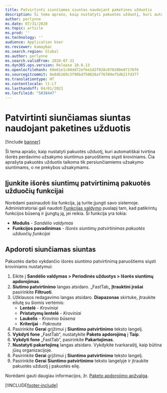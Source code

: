 ```yaml
---
title: Patvirtinti siunčiamas siuntas naudojant paketines užduotis
description: Ši tema aprašo, kaip nustatyti pakuotės užduotį, kuri automatiškai tvirtina išorės perdavimo užsakymo siuntimus paruoštiems siųsti kroviniams.
author: perlynne
ms.date: 07/31/2020
ms.topic: article
ms.prod: ''
ms.technology: ''
audience: Application User
ms.reviewer: kamaybac
ms.search.region: Global
ms.author: perlynne
ms.search.validFrom: 2020-07-31
ms.dyn365.ops.version: Release 10.0.13
ms.openlocfilehash: 69e61e1c04dd72efbe1d2f028c078100e07176f6
ms.sourcegitcommit: 0e8db169c3f90bd750826af76709ef5d621fd377
ms.translationtype: HT
ms.contentlocale: lt-LT
ms.lasthandoff: 04/01/2021
ms.locfileid: "5838447"
---
```

# <a name="confirm-outbound-shipments-from-batch-jobs"></a>Patvirtinti siunčiamas siuntas naudojant paketines užduotis

[!include [banner](../includes/banner.md)]

Ši tema aprašo, kaip nustatyti pakuotės užduotį, kuri automatiškai tvirtina išorės perdavimo užsakymo siuntimus paruoštiems siųsti kroviniams. Čia aprašyta pakuotės užduotis taikoma tik persiunčiamiems užsakymo siuntimams, o ne prekybos užsakymams.

## <a name="enable-the-confirm-outbound-shipments-from-batch-jobs-feature"></a>Įjunkite išorės siuntimų patvirtinimą pakuotės užduočių funkcijai

Norėdami pasinaudoti šia funkcija, ją turite įjungti savo sistemoje. Administratoriai gali naudoti [Funkcijas valdymo](../../fin-ops-core/fin-ops/get-started/feature-management/feature-management-overview.md) puslapį tam, kad patikrintų funkcijos būseną ir įjungtų ją, jei reikia. Ši funkcija yra tokia:

- **Modulis** - *Sandėlio valdymas*
- **Funkcijos pavadinimas** - *Išorės siuntimų patvirtinimas pakuotės užduočių funkcijai*

## <a name="process-outbound-shipments"></a>Apdoroti siunčiamas siuntas

Pakuotės darbo vykdančio išorės siuntimo patvirtinimą paruoštiems siųsti kroviniams nustatymui:

1. Eikite į **Sandėlio valdymas \> Periodinės užduotys \> Išorės siuntimų apdorojimas**.
1. **Siutimo patvirtinimo** langas atsidaro. „FastTab„ **Įtrauktini įrašai** pasirinkite **Filtruoti**.
1. Užklausos redagavimo langas atsidaro. **Diapazonas** skirtuke, įtraukite eilutę su šiomis vertėmis:
    - **Lentelė** - *Kroviniai*
    - **Pristatymų lentelė** - *Kroviniai*
    - **Laukelis** - *Krovinio būsena*
    - **Kriterijai** - *Pakrauta*
1. Pasirinkite **Gerai** grįžimui į **Siuntimo patvirtinimo** teksto langelį.
1. **Vykdyti fone** „FastTab“, nustatykite **Paketo apdorojimą** į **Taip**.
1. **Vykdyti fone** „FastTab“, pasirinkite **Pakartojimas**.
1. **Nustatyti pakartojimą** langas atsidaro. Vykdykite tvarkaraštį, kaip būtina jūsų organizacijoje.
1. Pasirinkite **Gerai** grįžimui į **Siuntimo patvirtinimo** teksto langelį.
1. Pasirinkite **Gerai** **Siuntimo patvirtinimo** teksto langelyje ir įtraukite pakuotės užduotį į pakuotės eilę.

Norėdami gauti daugiau informacijos, žr. [Paketo apdorojimo apžvalgą](../../fin-ops-core/dev-itpro/sysadmin/batch-processing-overview.md).


[!INCLUDE[footer-include](../../includes/footer-banner.md)]